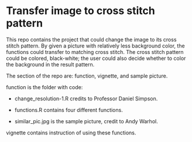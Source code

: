# Transfer image to cross stitch pattern

This repo contains the project that could change the image to its cross stitch pattern. By given a picture with relatively less background color, the functions could transfer to matching cross stitch. The cross stitch pattern could be colored, black-white; the user could also decide whether to color the background in the result pattern.

The section of the repo are: function, vignette, and sample picture.

function is the folder with code:

- change_resolution-1.R credits to Professor Daniel Simpson.

- functions.R contains four different functions.

- similar_pic.jpg is the sample picture, credit to Andy Warhol.

vignette contains instruction of using these functions.

